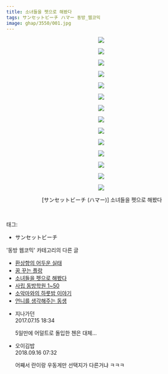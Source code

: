 ```yaml
---
title: 소녀들을 펫으로 해봤다
tags: サンセットビーチ ハマー 동방_웹코믹
image: ghap/3550/001.jpg
---
```

<div class="article">
<p style="text-align: center; clear: none; float: none;"><img src="{{ site.nasurl }}/ghap/3550/001.jpg"/></p>
<p style="text-align: center; clear: none; float: none;"><img src="{{ site.nasurl }}/ghap/3550/002.jpg"/></p>
<p style="text-align: center; clear: none; float: none;"><img src="{{ site.nasurl }}/ghap/3550/003.jpg"/></p>
<p style="text-align: center; clear: none; float: none;"><img src="{{ site.nasurl }}/ghap/3550/004.jpg"/></p>
<p style="text-align: center; clear: none; float: none;"><img src="{{ site.nasurl }}/ghap/3550/005.jpg"/></p>
<p style="text-align: center; clear: none; float: none;"><img src="{{ site.nasurl }}/ghap/3550/006.jpg"/></p>
<p style="text-align: center; clear: none; float: none;"><img src="{{ site.nasurl }}/ghap/3550/007.jpg"/></p>
<p style="text-align: center; clear: none; float: none;"><img src="{{ site.nasurl }}/ghap/3550/008.jpg"/></p>
<p style="text-align: center; clear: none; float: none;"><img src="{{ site.nasurl }}/ghap/3550/009.jpg"/></p>
<p style="text-align: center; clear: none; float: none;"><img src="{{ site.nasurl }}/ghap/3550/010.jpg"/></p>
<p style="text-align: center; clear: none; float: none;"><img src="{{ site.nasurl }}/ghap/3550/011.jpg"/></p>
<p style="text-align: center; clear: none; float: none;"><img src="{{ site.nasurl }}/ghap/3550/012.jpg"/></p>
<p style="text-align: center; clear: none; float: none;"><img src="{{ site.nasurl }}/ghap/3550/013.jpg"/></p>
<p style="text-align: center; clear: none; float: none;"><img src="{{ site.nasurl }}/ghap/3550/014.jpg"/></p>
<p style="text-align: center; clear: none; float: none;"> [サンセットビーチ (ハマー)] 소녀들을 펫으로 해봤다</p>
<p><br/></p>
</div><div class="tagTrail">
<p>태그: </p>
<ul>
<li>サンセットビーチ</li>
</ul>
</div><div class="another">
<p>'동방 웹코믹' 카테고리의 다른 글</p>
<ul>
<li><a href="/2017-07-14-ghap_3552">환상향의 어두운 실태</a></li>
<li><a href="/2017-07-14-ghap_3551">꿈 꾸는 플랑</a></li>
<li><a href="/2017-07-14-ghap_3550">소녀들을 펫으로 해봤다</a></li>
<li><a href="/2017-07-13-ghap_3549">사립 동방학원 1~50</a></li>
<li><a href="/2017-07-13-ghap_3548">소악마와의 하룻밤 이야기</a></li>
<li><a href="/2017-07-13-ghap_3547">언니를 생각해주는 동생</a></li>
</ul>
</div><div class="cb_module cb_fluid">
<div class="cb_wrt cb_profile">
<div class="comment">
<ul>
<li class="cb_thumb_off" id="comment15036529">
<div class="cb_comment_area">
<div class="cb_info_area">
<div class="cb_section">
<span class="cb_nick_name">지나가던</span>
</div>
<div class="cb_section">
<span class="cb_date">2017.07.15 18:34 </span>
</div>
</div>
<div class="cb_dsc_comment">
<p class="cb_dsc">
											5일만에 어덜트로 돌입한 첸은 대체...
										</p>
</div>
</div></li>
<li class="cb_thumb_off" id="comment15333677">
<div class="cb_comment_area">
<div class="cb_info_area">
<div class="cb_section">
<span class="cb_nick_name">오이김밥</span>
</div>
<div class="cb_section">
<span class="cb_date">2018.09.16 07:32 </span>
</div>
</div>
<div class="cb_dsc_comment">
<p class="cb_dsc">
											어째서 란이랑 우동게만 선택지가 다른거냐 ㅋㅋㅋ
										</p>
</div>
</div></li>
</ul>
</div>
</div><!-- commentList close -->
</div>